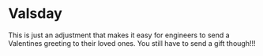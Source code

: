 # Valsday

This is just an adjustment that makes it easy for engineers to send a Valentines greeting to their loved ones.
You still have to send a gift though!!!
